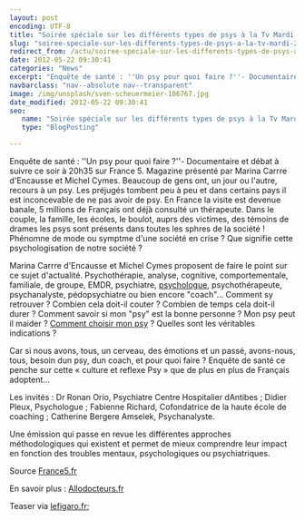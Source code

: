 ```yaml
---
layout: post
encoding: UTF-8
title: "Soirée spéciale sur les différents types de psys à la Tv Mardi 22 mai"
slug: "soiree-speciale-sur-les-differents-types-de-psys-a-la-tv-mardi-22-mai"
redirect_from: /actu/soiree-speciale-sur-les-differents-types-de-psys-a-la-tv-mardi-22-mai
date: 2012-05-22 09:30:41
categories: "News"
excerpt: "Enquête de santé : ''Un psy pour quoi faire ?''- Documentaire et débat à suivre ce soir à 20h35 sur France 5. Magazine présenté par Marina Carrre d'Encausse et Michel Cymes."
navbarclass: "nav--absolute nav--transparent"
image: /img/unsplash/sven-scheuermeier-106767.jpg
date_modified: 2012-05-22 09:30:41
seo:
   name: "Soirée spéciale sur les différents types de psys à la Tv Mardi 22 mai"
   type: "BlogPosting"

---
```

Enquête de santé : ''Un psy pour quoi faire ?''- Documentaire et débat à suivre ce soir à 20h35 sur France 5. Magazine présenté par Marina Carrre d'Encausse et Michel Cymes.
Beaucoup de gens ont, un jour ou l'autre, recours à un psy. Les préjugés tombent peu à peu et dans certains pays il est inconcevable de ne pas avoir de psy. En France la visite est devenue banale, 5 millions de Français ont déjà consulté un thérapeute. Dans le couple, la famille, les écoles, le boulot, auprs des victimes, des témoins de drames les psys sont présents dans toutes les sphres de la société ! Phénomne de mode ou symptme d'une société en crise ? Que signifie cette psychologisation de notre société ?   
  
Marina Carrre d'Encausse et Michel Cymes proposent de faire le point sur ce sujet d'actualité. Psychothérapie, analyse, cognitive, comportementale, familiale, de groupe, EMDR, psychiatre, [psychologue](http://psychologue.pro/les-differents-types-de-psy), psychothérapeute, psychanalyste, pédopsychiatre ou bien encore "coach"... Comment sy retrouver ? Combien cela doit-il couter ? Combien de temps cela doit-il durer ? Comment savoir si mon "psy" est la bonne personne ? Mon psy peut il maider ? [Comment choisir mon psy](http://psychologue.pro/consultations#tips) ? Quelles sont les véritables indications ?  
  
Car si nous avons, tous, un cerveau, des émotions et un passé, avons-nous, tous, besoin dun psy, dun coach, et pour quoi faire ? Enquête de santé ce penche sur cette « culture et reflexe Psy » que de plus en plus de Français adoptent...  
  
Les invités : Dr Ronan Orio, Psychiatre Centre Hospitalier dAntibes ; Didier Pleux, Psychologue ; Fabienne Richard, Cofondatrice de la haute école de coaching ; Catherine Bergere Amselek, Psychanalyste.  
  
Une émission qui passe en revue les différentes approches méthodologiques qui existent et permet de mieux comprendre leur impact en fonction des troubles mentaux, psychologiques ou psychiatriques.  
  
Source [France5.fr](http://www.france5.fr/sante/enquete-de-sante/emission/2012-05-22)  
  
En savoir plus : [Allodocteurs.fr](http://www.allodocteurs.fr/actualite-sante-enquete-de-sante--un-psy-pour-quoi-faire--ce-soir-a-h-sur-france--7059.asp?1=1)  
  
Teaser via [lefigaro.fr](http://tvmag.lefigaro.fr/programme-tv/article/magazine/69711/enquete-de-sante-la-folie-des-psys.html);
